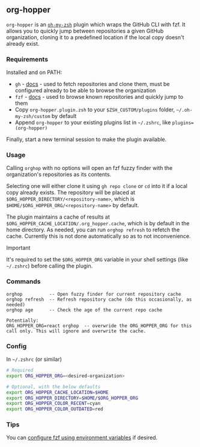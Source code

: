 ## org-hopper

`org-hopper` is an [`oh-my-zsh`](https://github.com/ohmyzsh/ohmyzsh/wiki/Customization#overriding-and-adding-plugins) plugin which wraps the GitHub CLI with fzf. It allows you to quickly jump between repositories a given GitHub organization, cloning it to a predefined location if the local copy doesn't already exist.

### Requirements

Installed and on PATH:

- `gh` - [docs](https://cli.github.com/) -  used to fetch repositories and clone them, must be configured already to be able to browse the organization
- `fzf` - [docs](https://github.com/junegunn/fzf#installation) -  used to browse known repositories and quickly jump to them
- Copy `org-hopper.plugin.zsh` to your `$ZSH_CUSTOM/plugins` folder, `~/.oh-my-zsh/custom` by default
- Append `org-hopper` to your existing plugins list in `~/.zshrc`, like `plugins=(org-hopper)`

Finally, start a new terminal session to make the plugin available.

### Usage
 
Calling `orghop` with no options will open an fzf fuzzy finder with the organization's repositories as its contents.

Selecting one will either clone it using `gh repo clone` or `cd` into it if a local copy already exists. The repository will be placed at `$ORG_HOPPER_DIRECTORY/<repository-name>`, which is `$HOME/$ORG_HOPPER_ORG/<repository-name>` by default.

The plugin maintains a cache of results at `$ORG_HOPPER_CACHE_LOCATION/.org_hopper.cache`, which is by default in the home directory. As needed, you can run `orghop refresh` to refetch the cache. Currently this is not done automatically so as to not inconvenience.

> [!IMPORTANT]  
> It's required to set the `$ORG_HOPPER_ORG` variable in your shell settings (like `~/.zshrc`) before calling the plugin.

### Commands
```
orghop          -- Open fuzzy finder for current repository cache
orghop refresh  -- Refresh repository cache (do this occasionally, as needed)
orghop age      -- Check the age of the current repo cache

Potentially:
ORG_HOPPER_ORG=react orghop  -- overwride the ORG_HOPPER_ORG for this call only. This will ignore and overwrite the cache.
```

### Config

In `~/.zshrc` (or similar)

```zsh
# Required
export ORG_HOPPER_ORG=<desired-organization>

# Optional, with the below defaults
export ORG_HOPPER_CACHE_LOCATION=$HOME
export ORG_HOPPER_DIRECTORY=$HOME/$ORG_HOPPER_ORG
export ORG_HOPPER_COLOR_RECENT=cyan
export ORG_HOPPER_COLOR_OUTDATED=red
```

### Tips
You can [configure fzf using environment variables](https://github.com/junegunn/fzf#environment-variables) if desired.
